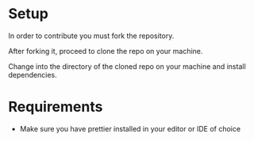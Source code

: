 # Setup

In order to contribute you must fork the repository.

After forking it, proceed to clone the repo on your machine.

Change into the directory of the cloned repo on your machine and install dependencies.

# Requirements

-   Make sure you have prettier installed in your editor or IDE of choice
